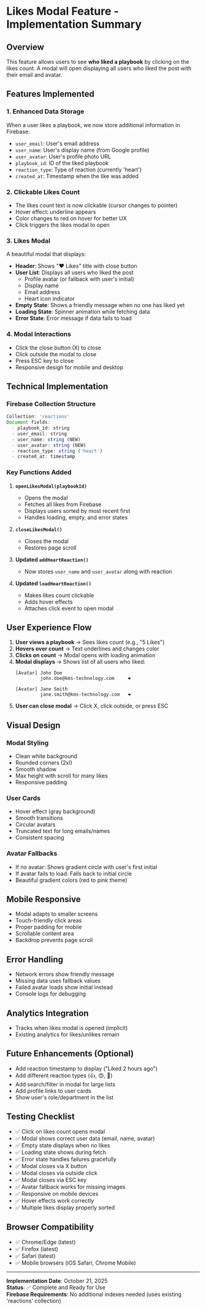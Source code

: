 # Likes Modal Feature - Implementation Summary

## Overview
This feature allows users to see **who liked a playbook** by clicking on the likes count. A modal will open displaying all users who liked the post with their email and avatar.

## Features Implemented

### 1. **Enhanced Data Storage** 
When a user likes a playbook, we now store additional information in Firebase:
- `user_email`: User's email address
- `user_name`: User's display name (from Google profile)
- `user_avatar`: User's profile photo URL
- `playbook_id`: ID of the liked playbook
- `reaction_type`: Type of reaction (currently 'heart')
- `created_at`: Timestamp when the like was added

### 2. **Clickable Likes Count**
- The likes count text is now clickable (cursor changes to pointer)
- Hover effect: underline appears
- Color changes to red on hover for better UX
- Click triggers the likes modal to open

### 3. **Likes Modal**
A beautiful modal that displays:
- **Header**: Shows "❤️ Likes" title with close button
- **User List**: Displays all users who liked the post
  - Profile avatar (or fallback with user's initial)
  - Display name
  - Email address
  - Heart icon indicator
- **Empty State**: Shows a friendly message when no one has liked yet
- **Loading State**: Spinner animation while fetching data
- **Error State**: Error message if data fails to load

### 4. **Modal Interactions**
- Click the close button (X) to close
- Click outside the modal to close
- Press ESC key to close
- Responsive design for mobile and desktop

## Technical Implementation

### Firebase Collection Structure
```javascript
Collection: 'reactions'
Document fields:
  - playbook_id: string
  - user_email: string
  - user_name: string (NEW)
  - user_avatar: string (NEW)
  - reaction_type: string ('heart')
  - created_at: timestamp
```

### Key Functions Added

1. **`openLikesModal(playbookId)`**
   - Opens the modal
   - Fetches all likes from Firebase
   - Displays users sorted by most recent first
   - Handles loading, empty, and error states

2. **`closeLikesModal()`**
   - Closes the modal
   - Restores page scroll

3. **Updated `addHeartReaction()`**
   - Now stores `user_name` and `user_avatar` along with reaction

4. **Updated `loadHeartReaction()`**
   - Makes likes count clickable
   - Adds hover effects
   - Attaches click event to open modal

## User Experience Flow

1. **User views a playbook** → Sees likes count (e.g., "5 Likes")
2. **Hovers over count** → Text underlines and changes color
3. **Clicks on count** → Modal opens with loading animation
4. **Modal displays** → Shows list of all users who liked:
   ```
   [Avatar] John Doe
            john.doe@kms-technology.com     ❤️
   
   [Avatar] Jane Smith
            jane.smith@kms-technology.com   ❤️
   ```
5. **User can close modal** → Click X, click outside, or press ESC

## Visual Design

### Modal Styling
- Clean white background
- Rounded corners (2xl)
- Smooth shadow
- Max height with scroll for many likes
- Responsive padding

### User Cards
- Hover effect (gray background)
- Smooth transitions
- Circular avatars
- Truncated text for long emails/names
- Consistent spacing

### Avatar Fallbacks
- If no avatar: Shows gradient circle with user's first initial
- If avatar fails to load: Falls back to initial circle
- Beautiful gradient colors (red to pink theme)

## Mobile Responsive
- Modal adapts to smaller screens
- Touch-friendly click areas
- Proper padding for mobile
- Scrollable content area
- Backdrop prevents page scroll

## Error Handling
- Network errors show friendly message
- Missing data uses fallback values
- Failed avatar loads show initial instead
- Console logs for debugging

## Analytics Integration
- Tracks when likes modal is opened (implicit)
- Existing analytics for likes/unlikes remain

## Future Enhancements (Optional)
- Add reaction timestamp to display ("Liked 2 hours ago")
- Add different reaction types (👍, 😍, 🎉)
- Add search/filter in modal for large lists
- Add profile links to user cards
- Show user's role/department in the list

## Testing Checklist
- ✅ Click on likes count opens modal
- ✅ Modal shows correct user data (email, name, avatar)
- ✅ Empty state displays when no likes
- ✅ Loading state shows during fetch
- ✅ Error state handles failures gracefully
- ✅ Modal closes via X button
- ✅ Modal closes via outside click
- ✅ Modal closes via ESC key
- ✅ Avatar fallback works for missing images
- ✅ Responsive on mobile devices
- ✅ Hover effects work correctly
- ✅ Multiple likes display properly sorted

## Browser Compatibility
- ✅ Chrome/Edge (latest)
- ✅ Firefox (latest)
- ✅ Safari (latest)
- ✅ Mobile browsers (iOS Safari, Chrome Mobile)

---

**Implementation Date**: October 21, 2025  
**Status**: ✅ Complete and Ready for Use  
**Firebase Requirements**: No additional indexes needed (uses existing 'reactions' collection)

